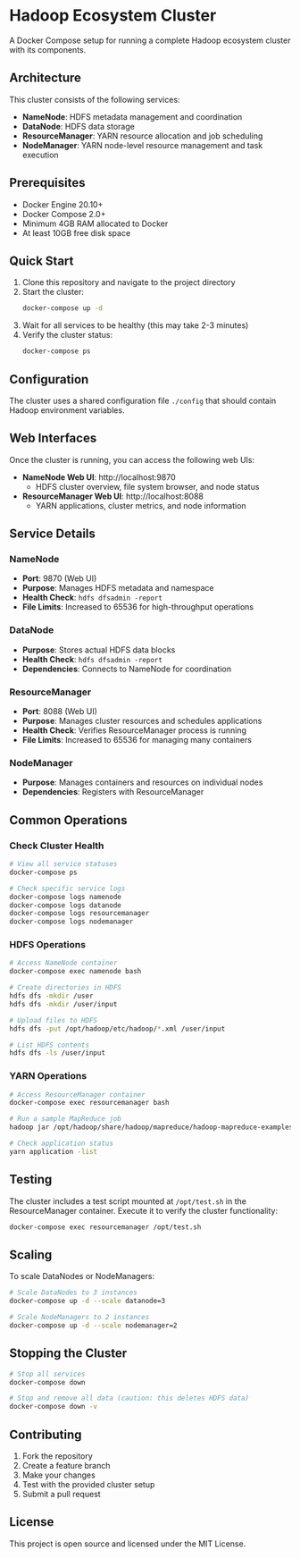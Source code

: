 # Hadoop Ecosystem Cluster

A Docker Compose setup for running a complete Hadoop ecosystem cluster with its components.

## Architecture

This cluster consists of the following services:

- **NameNode**: HDFS metadata management and coordination
- **DataNode**: HDFS data storage
- **ResourceManager**: YARN resource allocation and job scheduling
- **NodeManager**: YARN node-level resource management and task execution

## Prerequisites

- Docker Engine 20.10+
- Docker Compose 2.0+
- Minimum 4GB RAM allocated to Docker
- At least 10GB free disk space

## Quick Start

1. Clone this repository and navigate to the project directory
2. Start the cluster:
   ```bash
   docker-compose up -d
   ```
3. Wait for all services to be healthy (this may take 2-3 minutes)
4. Verify the cluster status:
   ```bash
   docker-compose ps
   ```

## Configuration

The cluster uses a shared configuration file `./config` that should contain Hadoop environment variables.

## Web Interfaces

Once the cluster is running, you can access the following web UIs:

- **NameNode Web UI**: http://localhost:9870
  - HDFS cluster overview, file system browser, and node status
- **ResourceManager Web UI**: http://localhost:8088
  - YARN applications, cluster metrics, and node information

## Service Details

### NameNode

- **Port**: 9870 (Web UI)
- **Purpose**: Manages HDFS metadata and namespace
- **Health Check**: `hdfs dfsadmin -report`
- **File Limits**: Increased to 65536 for high-throughput operations

### DataNode

- **Purpose**: Stores actual HDFS data blocks
- **Health Check**: `hdfs dfsadmin -report`
- **Dependencies**: Connects to NameNode for coordination

### ResourceManager

- **Port**: 8088 (Web UI)
- **Purpose**: Manages cluster resources and schedules applications
- **Health Check**: Verifies ResourceManager process is running
- **File Limits**: Increased to 65536 for managing many containers

### NodeManager

- **Purpose**: Manages containers and resources on individual nodes
- **Dependencies**: Registers with ResourceManager

## Common Operations

### Check Cluster Health

```bash
# View all service statuses
docker-compose ps

# Check specific service logs
docker-compose logs namenode
docker-compose logs datanode
docker-compose logs resourcemanager
docker-compose logs nodemanager
```

### HDFS Operations

```bash
# Access NameNode container
docker-compose exec namenode bash

# Create directories in HDFS
hdfs dfs -mkdir /user
hdfs dfs -mkdir /user/input

# Upload files to HDFS
hdfs dfs -put /opt/hadoop/etc/hadoop/*.xml /user/input

# List HDFS contents
hdfs dfs -ls /user/input
```

### YARN Operations

```bash
# Access ResourceManager container
docker-compose exec resourcemanager bash

# Run a sample MapReduce job
hadoop jar /opt/hadoop/share/hadoop/mapreduce/hadoop-mapreduce-examples-*.jar wordcount /user/input /user/output

# Check application status
yarn application -list
```

## Testing

The cluster includes a test script mounted at `/opt/test.sh` in the ResourceManager container. Execute it to verify the cluster functionality:

```bash
docker-compose exec resourcemanager /opt/test.sh
```

## Scaling

To scale DataNodes or NodeManagers:

```bash
# Scale DataNodes to 3 instances
docker-compose up -d --scale datanode=3

# Scale NodeManagers to 2 instances
docker-compose up -d --scale nodemanager=2
```

## Stopping the Cluster

```bash
# Stop all services
docker-compose down

# Stop and remove all data (caution: this deletes HDFS data)
docker-compose down -v
```

## Contributing

1. Fork the repository
2. Create a feature branch
3. Make your changes
4. Test with the provided cluster setup
5. Submit a pull request

## License

This project is open source and licensed under the MIT License.